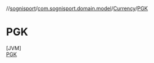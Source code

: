 //[sognisport](../../../../index.md)/[com.sognisport.domain.model](../../index.md)/[Currency](../index.md)/[PGK](index.md)

# PGK

[JVM]\
[PGK](index.md)
